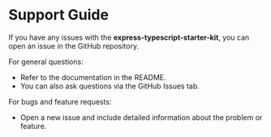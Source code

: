 # Support Guide

If you have any issues with the **express-typescript-starter-kit**, you can open an issue in the GitHub repository.

For general questions:

- Refer to the documentation in the README.
- You can also ask questions via the GitHub Issues tab.

For bugs and feature requests:

- Open a new issue and include detailed information about the problem or feature.
